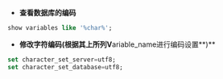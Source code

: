 * **查看数据库的编码**

```sql
show variables like '%char%';
```

* **修改字符编码\(根据其上所列V**ariable\_name进行编码设置**\)**

```sql
set character_set_server=utf8;
set character_set_database=utf8;
```



